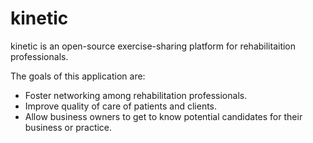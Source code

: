 # kinetic

kinetic is an open-source exercise-sharing platform for rehabilitaition professionals.

The goals of this application are: 
<ul>
    <li>Foster networking among rehabilitation professionals.</li>
    <li>Improve quality of care of patients and clients.</li>
    <li>Allow business owners to get to know potential candidates for their business or practice.</li>
</ul>